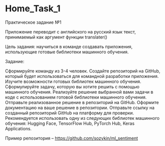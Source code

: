 # Home_Task_1
Практическое задание №1

Приложение переводит с английского на русский язык текст, принимаемый как аргумент функции translater()



Цель задания: научиться в команде создавать приложения, использующие готовые библиотеки машинного обучения.

Задание:

Сформируйте команду из 3-4 человек.
Создайте репозиторий на GitHub, который будет использоваться для командной разработки приложения.
Изучите возможности готовых библиотек машинного обучения.
Сформулируйте задачу, которую вы хотите решить с помощью машинного обучения.
Реализуйте решение выбранной вами задачи в коде с использованием готовой библиотеки машинного обучения.
Отправьте реализованное решение в репозиторий на GitHub.
Оформите документацию на ваше решение в репозитории.
Отправьте ссылку на созданный репозиторий GitHub на платформу для проверки.
Рекомендуется использовать одну из следующих библиотек машинного обучения: Hugging Face, TensorFlow Hub, PyTorch Hub, Keras Applications.

Пример репозитория – https://github.com/sozykin/ml_sentiment
